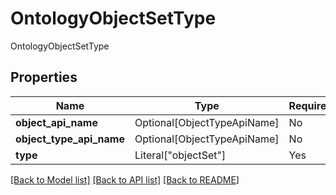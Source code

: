 # OntologyObjectSetType

OntologyObjectSetType

## Properties
| Name | Type | Required | Description |
| ------------ | ------------- | ------------- | ------------- |
**object_api_name** | Optional[ObjectTypeApiName] | No |  |
**object_type_api_name** | Optional[ObjectTypeApiName] | No |  |
**type** | Literal["objectSet"] | Yes | None |


[[Back to Model list]](../../../../README.md#models-v1-link) [[Back to API list]](../../../../README.md#apis-v1-link) [[Back to README]](../../../../README.md)
